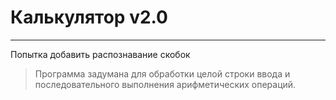 # Калькулятор v2.0 
***
Попытка добавить распознавание скобок

> Программа задумана для обработки целой строки ввода и последовательного выполнения арифметических операций.
